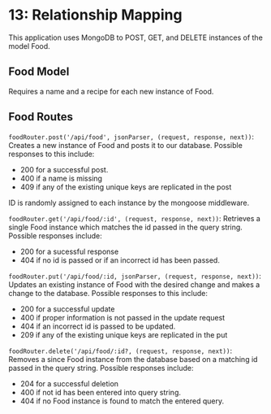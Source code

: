 # 13: Relationship Mapping

This application uses MongoDB to POST, GET, and DELETE instances of the model Food.

## Food Model

Requires a name and a recipe for each new instance of Food.

## Food Routes

`foodRouter.post('/api/food', jsonParser, (request, response, next))`: Creates a new instance of Food and posts it to our database. Possible responses to this include:

- 200 for a successful post.
- 400 if a name is missing
- 409 if any of the existing unique keys are replicated in the post

ID is randomly assigned to each instance by the mongoose middleware.

`foodRouter.get('/api/food/:id', (request, response, next))`: Retrieves a single Food instance which matches the id passed in the query string. Possible responses include:

- 200 for a sucessful response
- 404 if no id is passed or if an incorrect id has been passed.

`foodRouter.put('/api/food/:id, jsonParser, (request, response, next))`: Updates an existing instance of Food with the desired change and makes a change to the database. Possible responses to this include:

- 200 for a successful update
- 400 if proper information is not passed in the update request
- 404 if an incorrect id is passed to be updated.
- 209 if any of the existing unique keys are replicated in the put

`foodRouter.delete('/api/food/:id?, (request, response, next))`: Removes a since Food instance from the database based on a matching id passed in the query string. Possible responses include:

- 204 for a successful deletion
- 400 if not id has been entered into query string.
- 404 if no Food instance is found to match the entered query.


